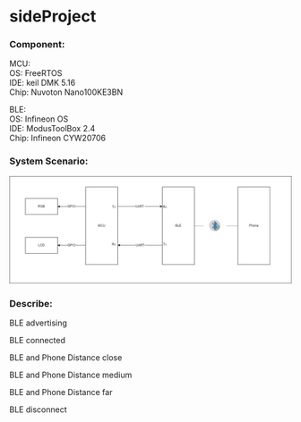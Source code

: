 # sideProject
### Component:
MCU:  
OS: FreeRTOS  
IDE: keil DMK 5.16  
Chip: Nuvoton Nano100KE3BN    

BLE:  
OS: Infineon OS  
IDE: ModusToolBox 2.4  
Chip: Infineon CYW20706  

### System Scenario:
![System Scenario](https://github.com/adam831024/sideProject/blob/main/sideProject.jpg)
### Describe: 

BLE advertising  

BLE connected

BLE and Phone Distance close  

BLE and Phone Distance medium  

BLE and Phone Distance far  

BLE disconnect  

